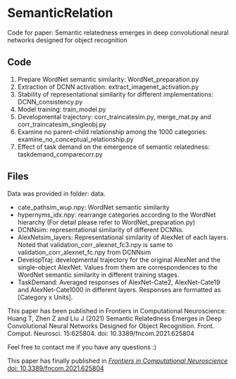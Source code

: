 # SemanticRelation
Code for paper: Semantic relatedness emerges in deep convolutional neural networks designed for object recognition

## Code
1. Prepare WordNet semantic similarity: WordNet_preparation.py <br />
2. Extraction of DCNN activation: extract_imagenet_activation.py <br />
3. Stability of representational similarity for different implementations: DCNN_consistency.py <br />
4. Model training: train_model.py <br />
5. Developmental trajectory: corr_traincatesim.py, merge_mat.py and corr_traincatesim_singleobj.py <br />
6. Examine no parent-child relationship among the 1000 categories: examine_no_conceptual_relationship.py <br />
7. Effect of task demand on the emergence of semantic relatedness: taskdemand_comparecorr.py <br />

## Files
Data was provided in folder: data.
- cate_pathsim_wup.npy: WordNet semantic similarity <br />
- hypernyms_idx.npy: rearrange categories according to the WordNet hierarchy (For detail please refer to WordNet_preparation.py) <br />
- DCNNsim: representational similarity of different DCNNs. <br />
- AlexNetsim_layers: Representational similarity of AlexNet of each layers. Noted that validation_corr_alexnet_fc3.npy is same to validation_corr_alexnet_fc.npy from DCNNsim <br />
- DevelopTraj: developmental trajectory for the original AlexNet and the single-object AlexNet. Values from them are correspondences to the WordNet semantic similarity in different training stages.
- TaskDemand: Averaged responses of AlexNet-Cate2, AlexNet-Cate19 and AlexNet-Cate1000 in different layers. Responses are formatted as [Category x Units].

This paper has been published in Frontiers in Computational Neuroscience:
Huang T, Zhen Z and Liu J (2021) Semantic Relatedness Emerges in Deep Convolutional Neural Networks Designed for Object Recognition. Front. Comput. Neurosci. 15:625804. doi: 10.3389/fncom.2021.625804

Feel free to contact me if you have any questions :)

This paper has finally published in [*Frontiers in Computational Neuroscience* doi: 10.3389/fncom.2021.625804](https://www.frontiersin.org/articles/10.3389/fncom.2021.625804/full)
